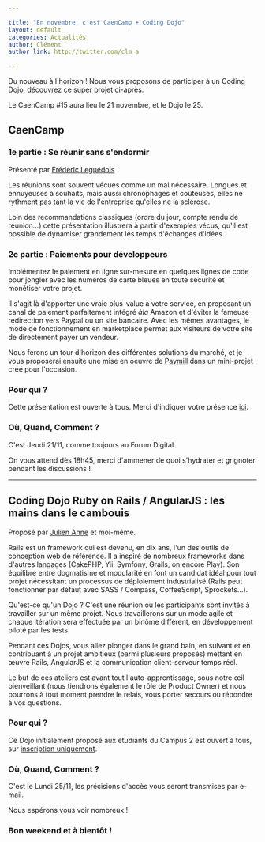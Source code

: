 ```yaml
---

title: "En novembre, c'est CaenCamp + Coding Dojo"
layout: default
categories: Actualités
author: Clément
author_link: http://twitter.com/clm_a

---
```


Du nouveau à l'horizon ! Nous vous proposons de participer à un Coding Dojo, découvrez ce super projet ci-après.

Le CaenCamp #15 aura lieu le 21 novembre, et le Dojo le 25.

## CaenCamp


### 1e partie : Se réunir sans s'endormir

Présenté par [Frédéric Leguédois](http://twitter.com/f_leguedois)

Les réunions sont souvent vécues comme un mal nécessaire. Longues et ennuyeuses à souhaits, mais aussi chronophages et coûteuses, elles ne rythment pas tant la vie de l'entreprise qu'elles ne la sclérose.

Loin des recommandations classiques (ordre du jour, compte rendu de réunion...) cette présentation illustrera à partir d'exemples vécus, qu'il est possible de dynamiser grandement les temps d'échanges d'idées.

### 2e partie : Paiements pour développeurs

Implémentez le paiement en ligne sur-mesure en quelques lignes de code pour jongler avec les numéros de carte bleues en toute sécurité et monétiser votre projet.

Il s'agit là d'apporter une vraie plus-value à votre service, en proposant un canal de paiement parfaitement intégré *àla* Amazon et d'éviter la fameuse redirection vers Paypal ou un site bancaire.
Avec les mêmes avantages, le mode de fonctionnement en marketplace permet aux visiteurs de votre site de directement payer un vendeur.

Nous ferons un tour d'horizon des différentes solutions du marché, et je vous proposerai ensuite une mise en oeuvre de [Paymill](http://paymill.com) dans un mini-projet créé pour l'occasion.

### Pour qui ?

Cette présentation est ouverte à tous. Merci d'indiquer votre présence [ici](https://docs.google.com/forms/d/1tvKL-H9H5IH6E87gJTdmlDDOW6M5Ut6FsrBdSIXa9q0/viewform).

### Où, Quand, Comment ?

C'est Jeudi 21/11, comme toujours au Forum Digital.

On vous attend dès 18h45, merci d'ammener de quoi s'hydrater et grignoter pendant les discussions !




--------------------------

## Coding Dojo Ruby on Rails / AngularJS : les mains dans le cambouis

Proposé par [Julien Anne](http://twitter.com/Julien_ANNE) et moi-même.

Rails est un framework qui est devenu, en dix ans, l'un des outils de conception web de référence.
Il a inspiré de nombreux frameworks dans d'autres langages (CakePHP, Yii, Symfony, Grails, on encore Play).
Son équilibre entre dogmatisme et modularité en font un candidat idéal pour tout projet nécessitant un processus de déploiement industrialisé (Rails peut fonctionner par défaut avec SASS / Compass, CoffeeScript, Sprockets...).

Qu'est-ce qu'un Dojo ?
C'est une réunion ou les participants sont invités à travailler sur un même projet.
Nous travaillerons sur un mode agile et chaque itération sera effectuée par un binôme différent, en développement piloté par les tests.

Pendant ces Dojos, vous allez plonger dans le grand bain, en suivant et en contribuant à un projet ambitieux (parmi plusieurs proposés) mettant en œuvre Rails, AngularJS et la communication client-serveur temps réel.

Le but de ces ateliers est avant tout l'auto-apprentissage, sous notre œil bienveillant (nous tiendrons également le rôle de Product Owner) et nous pourrons à tout moment prendre le relais, vous porter secours ou répondre à vos questions.


### Pour qui ?

Ce Dojo initialement proposé aux étudiants du Campus 2 est ouvert à tous, sur [inscription uniquement](https://docs.google.com/forms/d/1O7p8g2Rx9EmglHEhuv7_nBvyFuzYR4X1dTleqXcJHGo/viewform).

### Où, Quand, Comment ?

C'est le Lundi 25/11, les précisions d'accès vous seront transmises par e-mail.

Nous espérons vous voir nombreux !




### Bon weekend et à bientôt !




